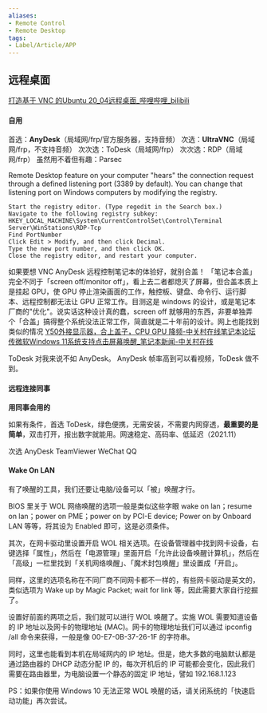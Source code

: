```yaml
---
aliases:
- Remote Control
- Remote Desktop
tags:
- Label/Article/APP
---
```


## 远程桌面

[打造基于 VNC 的Ubuntu 20_04远程桌面_哔哩哔哩_bilibili](https://www.bilibili.com/video/BV1nV41147dt)


#### 自用

首选：**AnyDesk**（局域网/frp/官方服务器，支持音频）
次选：**UltraVNC**（局域网/frp，不支持音频）
次次选：ToDesk（局域网/frp）
次次选：RDP（局域网/frp）
虽然用不着但有趣：Parsec


Remote Desktop feature on your computer "hears" the connection request through a defined listening port (3389 by default). You can change that listening port on Windows computers by modifying the registry.

    Start the registry editor. (Type regedit in the Search box.)
    Navigate to the following registry subkey: HKEY_LOCAL_MACHINE\System\CurrentControlSet\Control\Terminal Server\WinStations\RDP-Tcp
    Find PortNumber
    Click Edit > Modify, and then click Decimal.
    Type the new port number, and then click OK.
    Close the registry editor, and restart your computer.


如果要想 VNC AnyDesk 远程控制笔记本的体验好，就别合盖！
「笔记本合盖」完全不同于「screen off/monitor off」，看上去二者都熄灭了屏幕，但合盖本质上是挂起 GPU，使 GPU 停止渲染画面的工作，触控板、键盘、命令行、运行脚本、远程控制都无法让 GPU 正常工作。目测这是 windows 的设计，或是笔记本厂商的"优化"。说实话这种设计真的蠢，screen off 就够用的东西，非要单独弄个「合盖」搞得整个系统没法正常工作，简直就是二十年前的设计。网上也能找到类似的情况 [Y50外接显示器，合上盖子，CPU GPU 降频-中关村在线笔记本论坛](https://m.zol.com.cn/nbbbs/d160_233925.html)
[传微软Windows 11系统支持点击屏幕唤醒_笔记本新闻-中关村在线](https://nb.zol.com.cn/770/7708214.html)


ToDesk 对我来说不如 AnyDesk。
AnyDesk 帧率高到可以看视频，ToDesk 做不到。



#### 远程连接同事

**用同事会用的**

如果有条件，首选 ToDesk，绿色便携，无需安装，不需要内网穿透，**最重要的是简单**，双击打开，报出数字就能用。网速稳定、高码率、低延迟（2021.11）

次选 AnyDesk TeamViewer WeChat QQ


#### Wake On LAN

有了唤醒的工具，我们还要让电脑/设备可以「被」唤醒才行。

BIOS 里关于 WOL 网络唤醒的选项一般是类似这些字眼 wake on lan；resume on lan；power on PME；power on by PCI-E device; Power on by Onboard LAN 等等，将其设为 Enabled 即可，这是必须条件。

其次，在网卡驱动里设置开启 WOL 相关选项。在设备管理器中找到网卡设备，右键选择「属性」，然后在「电源管理」里面开启「允许此设备唤醒计算机」，然后在「高级」一栏里找到「关机网络唤醒」、「魔术封包唤醒」里设置成「开启」。

同样，这里的选项名称在不同厂商不同网卡都不一样的，有些网卡驱动是英文的，类似选项为 Wake up by Magic Packet; wait for link 等，因此需要大家自行挖掘了。

设置好前面的两项之后，我们就可以进行 WOL 唤醒了。实施 WOL 需要知道设备的 IP 地址以及网卡的物理地址 (MAC)。网卡的物理地址我们可以通过 ipconfig /all 命令来获得，一般是像 00-E7-0B-37-26-1F 的字符串。

同时，这里也能看到本机在局域网内的 IP 地址。但是，绝大多数的电脑默认都是通过路由器的 DHCP 动态分配 IP 的，每次开机后的 IP 可能都会变化，因此我们需要在路由器里，为电脑设置一个静态的固定 IP 地址，譬如 192.168.1.123

PS：如果你使用 Windows 10 无法正常 WOL 唤醒的话，请关闭系统的「快速启动功能」再次尝试。